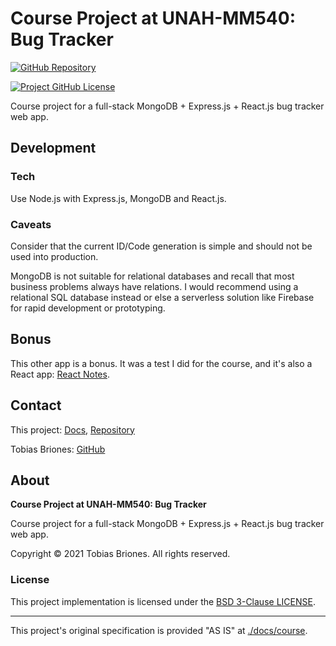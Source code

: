 # Course Project at UNAH-MM540: Bug Tracker

[![GitHub Repository](https://raw.githubusercontent.com/tobiasbriones/general-images/main/example-projects/badges/ep-gh-repo-badge.svg)](https://github.com/tobiasbriones/cp-unah-mm540-bug-tracker)

[![Project GitHub License](https://img.shields.io/github/license/tobiasbriones/cp-unah-mm540-bug-tracker.svg?style=flat-square)](https://github.com/tobiasbriones/cp-unah-mm540-bug-tracker/blob/main/LICENSE)

Course project for a full-stack MongoDB + Express.js + React.js bug tracker web app.

## Development

### Tech

Use Node.js with Express.js, MongoDB and React.js.

### Caveats

Consider that the current ID/Code generation is simple and should not be used into 
production.

MongoDB is not suitable for relational databases and recall that most business
problems always have relations. I would recommend using a relational SQL database
instead or else a serverless solution like Firebase for rapid development or prototyping.

## Bonus

This other app is a bonus. It was a test I did for the course, and it's also a
React app: [React Notes](./react-notes).

## Contact

This project: [Docs](https://tobiasbriones.github.io/cp-unah-mm540-bug-tracker),
[Repository](https://github.com/tobiasbriones/cp-unah-mm540-bug-tracker)

Tobias Briones: [GitHub](https://github.com/tobiasbriones)

## About

**Course Project at UNAH-MM540: Bug Tracker**

Course project for a full-stack MongoDB + Express.js + React.js bug tracker web app.

Copyright © 2021 Tobias Briones. All rights reserved.

### License

This project implementation is licensed under the [BSD 3-Clause LICENSE](./LICENSE).

---

This project's original specification is provided "AS IS" at [./docs/course](./docs/course).
